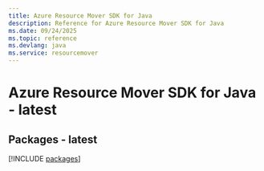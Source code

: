 ```yaml
---
title: Azure Resource Mover SDK for Java
description: Reference for Azure Resource Mover SDK for Java
ms.date: 09/24/2025
ms.topic: reference
ms.devlang: java
ms.service: resourcemover
---
```

# Azure Resource Mover SDK for Java - latest
## Packages - latest
[!INCLUDE [packages](resource-mover-index.md)]